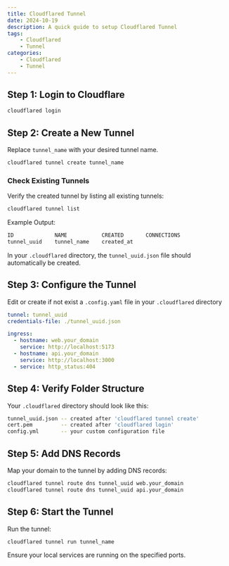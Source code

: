 ```yaml
---
title: Cloudflared Tunnel
date: 2024-10-19
description: A quick guide to setup Cloudflared Tunnel
tags: 
    - Cloudflared
    - Tunnel
categories:
    - Cloudflared
    - Tunnel
---
```


## Step 1: Login to Cloudflare

```bash
cloudflared login
```

## Step 2: Create a New Tunnel

Replace `tunnel_name` with your desired tunnel name.
```bash
cloudflared tunnel create tunnel_name
```

### Check Existing Tunnels

Verify the created tunnel by listing all existing tunnels:
```bash
cloudflared tunnel list
```

Example Output:
```bash
ID             NAME           CREATED       CONNECTIONS
tunnel_uuid    tunnel_name    created_at
```

In your `.cloudflared` directory, the `tunnel_uuid.json` file should automatically be created.

## Step 3: Configure the Tunnel

Edit or create if not exist a `.config.yaml` file in your `.cloudflared` directory
```yaml
tunnel: tunnel_uuid
credentials-file: ./tunnel_uuid.json

ingress:
  - hostname: web.your_domain
    service: http://localhost:5173
  - hostname: api.your_domain
    service: http://localhost:3000
  - service: http_status:404
```

## Step 4: Verify Folder Structure
Your `.cloudflared` directory should look like this:
```bash
tunnel_uuid.json -- created after 'cloudflared tunnel create'
cert.pem         -- created after 'cloudflared login'
config.yml       -- your custom configuration file
```

## Step 5: Add DNS Records

Map your domain to the tunnel by adding DNS records:
```bash
cloudflared tunnel route dns tunnel_uuid web.your_domain
cloudflared tunnel route dns tunnel_uuid api.your_domain
```

## Step 6: Start the Tunnel

Run the tunnel:
``` bash
cloudflared tunnel run tunnel_name
```

Ensure your local services are running on the specified ports.